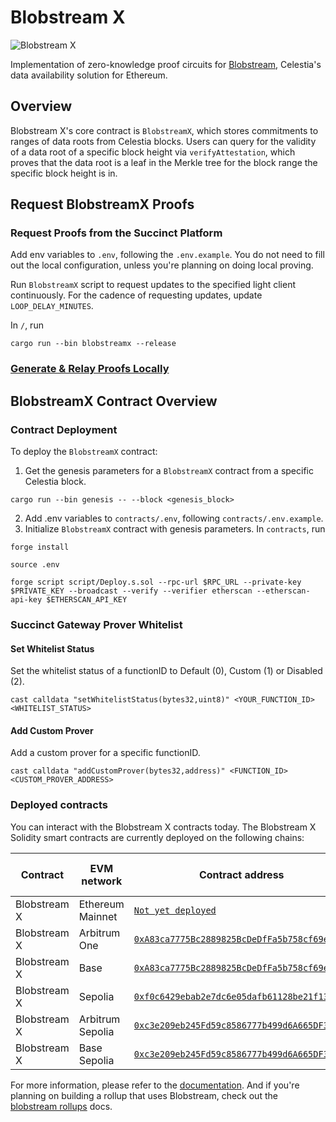 # Blobstream X

![Blobstream X](https://pbs.twimg.com/media/F85boT-bYAAF1hM?format=jpg&name=4096x4096)

Implementation of zero-knowledge proof circuits for [Blobstream](https://docs.celestia.org/developers/blobstream), Celestia's data availability solution for Ethereum.

## Overview

Blobstream X's core contract is `BlobstreamX`, which stores commitments to ranges of data roots from Celestia blocks. Users can query for the validity of a data root of a specific block height via `verifyAttestation`, which proves that the data root is a leaf in the Merkle tree for the block range the specific block height is in.

## Request BlobstreamX Proofs

### Request Proofs from the Succinct Platform

Add env variables to `.env`, following the `.env.example`. You do not need to fill out the local configuration, unless you're planning on doing local proving.

Run `BlobstreamX` script to request updates to the specified light client continuously. For the cadence of requesting updates, update `LOOP_DELAY_MINUTES`.

In `/`, run

```shell
cargo run --bin blobstreamx --release
```

### [Generate & Relay Proofs Locally](https://hackmd.io/@succinctlabs/HJE7XRrup)

## BlobstreamX Contract Overview

### Contract Deployment

To deploy the `BlobstreamX` contract:

1. Get the genesis parameters for a `BlobstreamX` contract from a specific Celestia block.

```shell
cargo run --bin genesis -- --block <genesis_block>
```

2. Add .env variables to `contracts/.env`, following `contracts/.env.example`.
3. Initialize `BlobstreamX` contract with genesis parameters. In `contracts`, run

```shell
forge install

source .env

forge script script/Deploy.s.sol --rpc-url $RPC_URL --private-key $PRIVATE_KEY --broadcast --verify --verifier etherscan --etherscan-api-key $ETHERSCAN_API_KEY
```

### Succinct Gateway Prover Whitelist

#### Set Whitelist Status

Set the whitelist status of a functionID to Default (0), Custom (1) or Disabled (2).

```shell
cast calldata "setWhitelistStatus(bytes32,uint8)" <YOUR_FUNCTION_ID> <WHITELIST_STATUS>
```

#### Add Custom Prover

Add a custom prover for a specific functionID.

```shell
cast calldata "addCustomProver(bytes32,address)" <FUNCTION_ID> <CUSTOM_PROVER_ADDRESS>
```

### Deployed contracts

You can interact with the Blobstream X contracts today. The
Blobstream X Solidity smart contracts are currently deployed on
the following chains:

| Contract     | EVM network      | Contract address                                                                                                                | Attested data on Celestia |
| ------------ | ---------------- | ------------------------------------------------------------------------------------------------------------------------------- | ------------- |
| Blobstream X  | Ethereum Mainnet          | [`Not yet deployed`](https://etherscan.io/address/0xTODO) | [Mainnet Beta](../nodes/mainnet.md) |
| Blobstream X | Arbitrum One | [`0xA83ca7775Bc2889825BcDeDfFa5b758cf69e8794`](https://arbiscan.io/address/0xA83ca7775Bc2889825BcDeDfFa5b758cf69e8794#events)  | [Mainnet Beta](../nodes/mainnet.md) |
| Blobstream X | Base           | [`0xA83ca7775Bc2889825BcDeDfFa5b758cf69e8794`](https://basescan.org/address/0xA83ca7775Bc2889825BcDeDfFa5b758cf69e8794#events)  | [Mainnet Beta](../nodes/mainnet.md) |
| Blobstream X  | Sepolia          | [`0xf0c6429ebab2e7dc6e05dafb61128be21f13cb1e`](https://sepolia.etherscan.io/address/0xf0c6429ebab2e7dc6e05dafb61128be21f13cb1e#events) | [Mocha testnet](../nodes/mocha-testnet.md) |
| Blobstream X | Arbitrum Sepolia           | [`0xc3e209eb245Fd59c8586777b499d6A665DF3ABD2`](https://sepolia.arbiscan.io/address/0xc3e209eb245Fd59c8586777b499d6A665DF3ABD2#events)  | [Mocha testnet](../nodes/mocha-testnet.md) |
| Blobstream X | Base Sepolia           | [`0xc3e209eb245Fd59c8586777b499d6A665DF3ABD2`](https://sepolia.basescan.org/address/0xc3e209eb245Fd59c8586777b499d6A665DF3ABD2#events)  | [Mocha testnet](../nodes/mocha-testnet.md) |

For more information, please refer to the [documentation](https://docs.celestia.org/developers/blobstream). And if you're planning on building a rollup that uses Blobstream, check out the [blobstream rollups](https://docs.celestia.org/developers/blobstream-rollups) docs.
